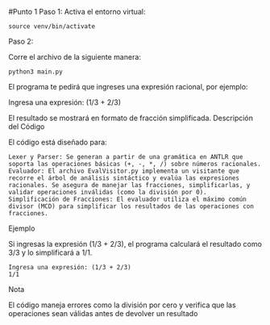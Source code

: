 #Punto 1
Paso 1: Activa el entorno virtual:

    source venv/bin/activate

Paso 2:

Corre el archivo de la siguiente manera:

    python3 main.py

    
El programa te pedirá que ingreses una expresión racional, por ejemplo:

Ingresa una expresión: (1/3 + 2/3)

El resultado se mostrará en formato de fracción simplificada.
Descripción del Código

El código está diseñado para:

    Lexer y Parser: Se generan a partir de una gramática en ANTLR que soporta las operaciones básicas (+, -, *, /) sobre números racionales.
    Evaluador: El archivo EvalVisitor.py implementa un visitante que recorre el árbol de análisis sintáctico y evalúa las expresiones racionales. Se asegura de manejar las fracciones, simplificarlas, y validar operaciones inválidas (como la división por 0).
    Simplificación de Fracciones: El evaluador utiliza el máximo común divisor (MCD) para simplificar los resultados de las operaciones con fracciones.

Ejemplo

Si ingresas la expresión (1/3 + 2/3), el programa calculará el resultado como 3/3 y lo simplificará a 1/1.

    Ingresa una expresión: (1/3 + 2/3)
    1/1

Nota

El código maneja errores como la división por cero y verifica que las operaciones sean válidas antes de devolver un resultado
